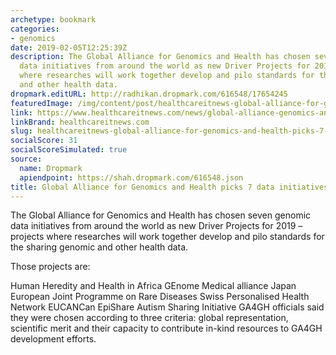 ```yaml
---
archetype: bookmark
categories:
- genomics
date: 2019-02-05T12:25:39Z
description: The Global Alliance for Genomics and Health has chosen seven genomic
  data initiatives from around the world as new Driver Projects for 2019 – projects
  where researches will work together develop and pilo standards for the sharing genomic
  and other health data.
dropmark.editURL: http://radhikan.dropmark.com/616548/17654245
featuredImage: /img/content/post/healthcareitnews-global-alliance-for-genomics-and-health-picks-7-data-initiatives-for-2019.png
link: https://www.healthcareitnews.com/news/global-alliance-genomics-and-health-picks-7-data-initiatives-2019
linkBrand: healthcareitnews.com
slug: healthcareitnews-global-alliance-for-genomics-and-health-picks-7-data-initiatives-for-2019
socialScore: 31
socialScoreSimulated: true
source:
  name: Dropmark
  apiendpoint: https://shah.dropmark.com/616548.json
title: Global Alliance for Genomics and Health picks 7 data initiatives for 2019
---
```

The Global Alliance for Genomics and Health has chosen seven genomic data initiatives from around the world as new Driver Projects for 2019 – projects where researches will work together develop and pilo standards for the sharing genomic and other health data.

Those projects are:

Human Heredity and Health in Africa
GEnome Medical alliance Japan
European Joint Programme on Rare Diseases
Swiss Personalised Health Network
EUCANCan
EpiShare
Autism Sharing Initiative
GA4GH officials said they were chosen according to three criteria: global representation, scientific merit and their capacity to contribute in-kind resources to GA4GH development efforts.

